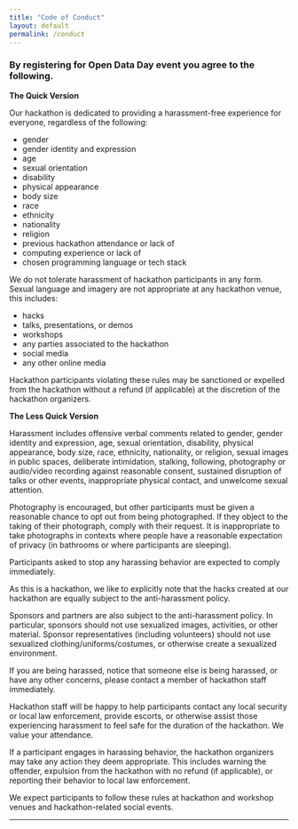 ```yaml
---
title: "Code of Conduct"
layout: default
permalink: /conduct
---
```


### By registering for Open Data Day event you agree to the following.



**The Quick Version**

Our hackathon is dedicated to providing a harassment-free experience for everyone, regardless of the following:

*   gender
*   gender identity and expression
*   age
*   sexual orientation
*   disability
*   physical appearance
*   body size
*   race
*   ethnicity
*   nationality
*   religion
*   previous hackathon attendance or lack of
*   computing experience or lack of
*   chosen programming language or tech stack

We do not tolerate harassment of hackathon participants in any form. Sexual language and imagery are not appropriate at any hackathon venue, this includes:

*   hacks
*   talks, presentations, or demos
*   workshops
*   any parties associated to the hackathon
*   social media
*   any other online media

Hackathon participants violating these rules may be sanctioned or expelled from the hackathon without a refund (if applicable) at the discretion of the hackathon organizers.

**The Less Quick Version**

Harassment includes offensive verbal comments related to gender, gender identity and expression, age, sexual orientation, disability, physical appearance, body size, race, ethnicity, nationality, or religion, sexual images in public spaces, deliberate intimidation, stalking, following, photography or audio/video recording against reasonable consent, sustained disruption of talks or other events, inappropriate physical contact, and unwelcome sexual attention.

Photography is encouraged, but other participants must be given a reasonable chance to opt out from being photographed. If they object to the taking of their photograph, comply with their request. It is inappropriate to take photographs in contexts where people have a reasonable expectation of privacy (in bathrooms or where participants are sleeping).

Participants asked to stop any harassing behavior are expected to comply immediately.

As this is a hackathon, we like to explicitly note that the hacks created at our hackathon are equally subject to the anti-harassment policy.

Sponsors and partners are also subject to the anti-harassment policy. In particular, sponsors should not use sexualized images, activities, or other material. Sponsor representatives (including volunteers) should not use sexualized clothing/uniforms/costumes, or otherwise create a sexualized environment.

If you are being harassed, notice that someone else is being harassed, or have any other concerns, please contact a member of hackathon staff immediately.

Hackathon staff will be happy to help participants contact any local security or local law enforcement, provide escorts, or otherwise assist those experiencing harassment to feel safe for the duration of the hackathon. We value your attendance.

If a participant engages in harassing behavior, the hackathon organizers may take any action they deem appropriate. This includes warning the offender, expulsion from the hackathon with no refund (if applicable), or reporting their behavior to local law enforcement.

We expect participants to follow these rules at hackathon and workshop venues and hackathon-related social events.

<hr>
